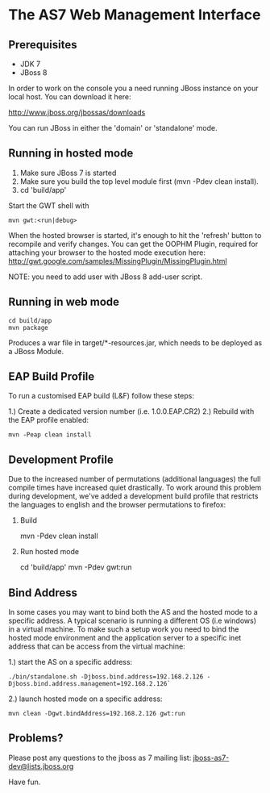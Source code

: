# The AS7 Web Management Interface

## Prerequisites

- JDK 7
- JBoss 8

In order to work on the console you a need running JBoss 
instance on your local host. You can download it here:

http://www.jboss.org/jbossas/downloads

You can run JBoss in either the 'domain' or 'standalone' mode.

## Running in hosted mode

1. Make sure JBoss 7 is started
2. Make sure you build the top level module first (mvn -Pdev clean install).
3. cd 'build/app'

Start the GWT shell with

	mvn gwt:<run|debug>

When the hosted browser is started, it's enough to hit the 'refresh' button to recompile
and verify changes. You can get the OOPHM Plugin, required for attaching your browser to the
hosted mode execution here: http://gwt.google.com/samples/MissingPlugin/MissingPlugin.html

NOTE: you need to add user with JBoss 8 add-user script.

## Running in web mode

	cd build/app
	mvn package

Produces a war file in target/*-resources.jar, which needs to be deployed as a JBoss Module.


## EAP Build Profile

To run a customised EAP build (L&F) follow these steps:

1.) Create a dedicated version number (i.e. 1.0.0.EAP.CR2)
2.) Rebuild with the EAP profile enabled:

	mvn -Peap clean install


## Development Profile

Due to the increased number of permutations (additional languages) the full compile times have increased quiet drastically. To work around this problem during development, we've added a development build profile that restricts the languages to english and the browser permutations to firefox:

1. Build

	mvn -Pdev clean install

2. Run hosted mode

    cd 'build/app'
    mvn -Pdev gwt:run


## Bind Address

In some cases you may want to bind both the AS and the hosted mode to a specific address. A typical scenario is running a different OS (i.e windows) in a virtual machine. To make such a setup work you need to bind the hosted mode environment and the application server to a specific inet address that can be access from the virtual machine:

1.) start the AS on a specific address:

	./bin/standalone.sh -Djboss.bind.address=192.168.2.126 -Djboss.bind.address.management=192.168.2.126`

2.) launch hosted mode on a specific address:

	mvn clean -Dgwt.bindAddress=192.168.2.126 gwt:run

## Problems?

Please post any questions to the jboss as 7 mailing list:
jboss-as7-dev@lists.jboss.org

Have fun.
